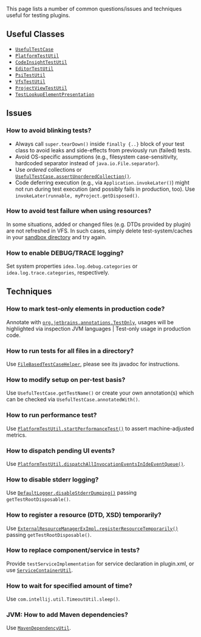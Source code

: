 [//]: # (title: Testing FAQ)

<!-- Copyright 2000-2021 JetBrains s.r.o. and other contributors. Use of this source code is governed by the Apache 2.0 license that can be found in the LICENSE file. -->

This page lists a number of common questions/issues and techniques useful for testing plugins.

## Useful Classes

- [`UsefulTestCase`](upsource:///platform/testFramework/src/com/intellij/testFramework/UsefulTestCase.java)
- [`PlatformTestUtil`](upsource:///platform/testFramework/src/com/intellij/testFramework/PlatformTestUtil.java)
- [`CodeInsightTestUtil`](upsource:///platform/testFramework/src/com/intellij/testFramework/fixtures/CodeInsightTestUtil.java)
- [`EditorTestUtil`](upsource:///platform/testFramework/src/com/intellij/testFramework/EditorTestUtil.java)
- [`PsiTestUtil`](upsource:///platform/testFramework/src/com/intellij/testFramework/PsiTestUtil.java)
- [`VfsTestUtil`](upsource:///platform/testFramework/src/com/intellij/testFramework/VfsTestUtil.java)
- [`ProjectViewTestUtil`](upsource:///platform/testFramework/src/com/intellij/testFramework/ProjectViewTestUtil.java)
- [`TestLookupElementPresentation`](upsource:///platform/testFramework/src/com/intellij/testFramework/fixtures/TestLookupElementPresentation.java)

## Issues

### How to avoid blinking tests?

- Always call `super.tearDown()` inside `finally {..}` block of your test class to avoid leaks and side-effects from previously run (failed) tests.
- Avoid OS-specific assumptions (e.g., filesystem case-sensitivity, hardcoded separator instead of `java.io.File.separator`).
- Use _ordered_ collections or [`UsefulTestCase.assertUnorderedCollection()`](upsource:///platform/testFramework/src/com/intellij/testFramework/UsefulTestCase.java).
- Code deferring execution (e.g., via `Application.invokeLater()`) might not run during test execution (and possibly fails in production, too). Use `invokeLater(runnable, myProject.getDisposed()`.

### How to avoid test failure when using resources?

In some situations, added or changed files (e.g. DTDs provided by plugin) are not refreshed in VFS. In such cases, simply delete <path>test-system/caches</path> in your [sandbox directory](ide_development_instance.md#the-development-instance-sandbox-directory) and try again.
                                                                    
### How to enable DEBUG/TRACE logging?

Set system properties `idea.log.debug.categories` or `idea.log.trace.categories`, respectively.

## Techniques
                         
### How to mark test-only elements in production code?

Annotate with [`org.jetbrains.annotations.TestOnly`](https://github.com/JetBrains/java-annotations/blob/master/common/src/main/java/org/jetbrains/annotations/TestOnly.java), usages will be highlighted via inspection <control>JVM languages | Test-only usage in production code</control>.

### How to run tests for all files in a directory?

Use [`FileBasedTestCaseHelper`](upsource:///platform/testFramework/src/com/intellij/testFramework/FileBasedTestCaseHelper.java), please see its javadoc for instructions.

### How to modify setup on per-test basis?

Use `UsefulTestCase.getTestName()` or create your own annotation(s) which can be checked via `UsefulTestCase.annotatedWith()`.
                                            
### How to run performance test?

Use [`PlatformTestUtil.startPerformanceTest()`](upsource:///platform/testFramework/src/com/intellij/testFramework/PlatformTestUtil.java) to assert machine-adjusted metrics.

### How to dispatch pending UI events?

Use [`PlatformTestUtil.dispatchAllInvocationEventsInIdeEventQueue()`](upsource:///platform/testFramework/src/com/intellij/testFramework/PlatformTestUtil.java).

### How to disable stderr logging?

Use [`DefaultLogger.disableStderrDumping()`](upsource:///platform/util/src/com/intellij/openapi/diagnostic/DefaultLogger.java) passing `getTestRootDisposable()`.

### How to register a resource (DTD, XSD) temporarily?

Use [`ExternalResourceManagerExImpl.registerResourceTemporarily()`](upsource:///xml/xml-psi-impl/src/com/intellij/javaee/ExternalResourceManagerExImpl.java) passing `getTestRootDisposable()`. 
                     
### How to replace component/service in tests?

Provide `testServiceImplementation` for service declaration in <path>plugin.xml</path>, or use [`ServiceContainerUtil`](upsource:///platform/testFramework/src/com/intellij/testFramework/ServiceContainerUtil.kt).
                  
### How to wait for specified amount of time?

Use `com.intellij.util.TimeoutUtil.sleep()`.

### JVM: How to add Maven dependencies?

Use [`MavenDependencyUtil`](upsource:///java/testFramework/src/com/intellij/testFramework/fixtures/MavenDependencyUtil.java).